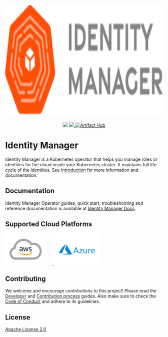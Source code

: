 <div align="center">
    <img src="docs/assets/images/logo.svg" height="350" width="600" alt="Identity Manager" style="padding-bottom: 20px" />
<br>
<img src="https://github.com/invisibl-cloud/identity-manager/actions/workflows/ci.yml/badge.svg">
<a href="https://github.com/invisibl-cloud/identity-manager/releases">
<img src="https://img.shields.io/github/v/release/invisibl-cloud/identity-manager">
</a>
<a href="https://artifacthub.io/packages/helm/invisibl/identity-manager"><img alt="Artifact Hub" src="https://img.shields.io/endpoint?url=https://artifacthub.io/badge/repository/identity-manager" /></a>
</div>

# Identity Manager

Identity Manager is a Kubernetes operator that helps you manage roles or identities for the cloud inside your Kubernetes cluster. It maintains full life cycle of the identities. See [Introduction](https://invisibl-cloud.github.io/identity-manager-docs/) for more information and documentation.

## Documentation

Identity Manager Operator guides, quick start, troubleshooting and reference documentation is available at [Identity Manager Docs](https://invisibl-cloud.github.io/identity-manager-docs).

## Supported Cloud Platforms

<a href="https://aws.amazon.com/">
    <img src="docs/assets/images/aws.png" height="100" width="130" alt="Amazon AWS" style="padding-right: 20px" />
</a>
<a href="https://azure.microsoft.com/">
    <img src="docs/assets/images/azure.png" height="100" width="150" alt="Microsoft Azure" />
</a>

## Contributing

We welcome and encourage contributions to this project! Please read the [Developer](https://invisibl-cloud.github.io/identity-manager-docs/developer-guide/) and [Contribution process](https://invisibl-cloud.github.io/identity-manager-docs/contributing-process/) guides. Also make sure to check the [Code of Conduct](https://invisibl-cloud.github.io/identity-manager-docs/contributing-coc/) and adhere to its guidelines.

## License

[Apache License 2.0](./LICENSE)
